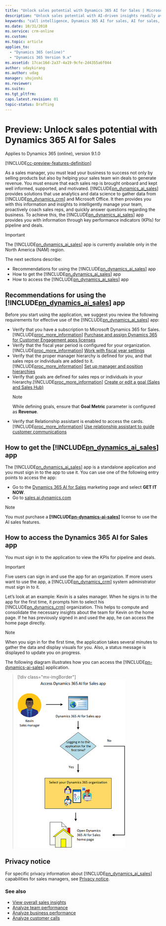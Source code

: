 ```yaml
---
title: "Unlock sales potential with Dynamics 365 AI for Sales | MicrosoftDocs"
description: "Unlock sales potential with AI-driven insights readily available for Dynamics 365 for Sales"
keywords: "call intelligence, Dynamics 365 AI for sales, AI for sales, Sales AI"
ms.date: 10/31/2018
ms.service: crm-online
ms.custom: 
ms.topic: article
applies_to:
  - "Dynamics 365 (online)"
  - "Dynamics 365 Version 9.x"
ms.assetid: 17cac16d-2a37-4a19-9cfe-2d4355a6f044
author: udaykirang
ms.author: udag
manager: shujoshi
ms.reviewer: 
ms.suite: 
ms.tgt_pltfrm: 
caps.latest.revision: 01
topic-status: Drafting
---
```


# Preview: Unlock sales potential with Dynamics 365 AI for Sales

Applies to Dynamics 365 (online), version 9.1.0 <br>

[!INCLUDE[cc-preview-features-definition](../includes/cc-preview-features-definition.md)]

As a sales manager, you must lead your business to success not only by selling products but also by helping your sales team win deals to generate revenue. You must ensure that each sales rep is brought onboard and kept well informed, supported, and motivated. [!INCLUDE[pn_dynamics_ai_sales](../includes/pn-dynamics-ai-sales.md)] provides solutions that use analytics and data science to gather data from [!INCLUDE[pn_dynamics_crm](../includes/pn-dynamics-crm.md)] and Microsoft Office. It then provides you with this information and insights to intelligently manage your team, proactively coach sales reps, and quickly answer questions regarding the business. To achieve this, the [!INCLUDE[pn_dynamics_ai_sales](../includes/pn-dynamics-ai-sales.md)] app provides you with information through key performance indicators (KPIs) for pipeline and deals. 

> [!IMPORTANT]
> The [!INCLUDE[pn_dynamics_ai_sales](../includes/pn-dynamics-ai-sales.md)] app is currently available only in the North America (NAM) region.

The next sections describe:

- Recommendations for using the [!INCLUDE[pn_dynamics_ai_sales](../includes/pn-dynamics-ai-sales.md)] app
- How to get the [!INCLUDE[pn_dynamics_ai_sales](../includes/pn-dynamics-ai-sales.md)] app
- How to access the [!INCLUDE[pn_dynamics_ai_sales](../includes/pn-dynamics-ai-sales.md)] app

## Recommendations for using the [!INCLUDE[pn_dynamics_ai_sales](../includes/pn-dynamics-ai-sales.md)] app

Before you start using the application, we suggest you review the following requirements for effective use of the [!INCLUDE[pn_dynamics_ai_sales](../includes/pn-dynamics-ai-sales.md)] app:
-	Verify that you have a subscription to Microsoft Dynamics 365 for Sales. [!INCLUDE[proc_more_information](../includes/proc-more-information.md)] [Purchase and assign Dynamics 365 for Customer Engagement apps licenses](/dynamics365/customer-engagement/admin/purchase-assign-online-licenses) 
- Verify that the fiscal year period is configured for your organization. [!INCLUDE[proc_more_information](../includes/proc-more-information.md)] [Work with fiscal year settings](/dynamics365/customer-engagement/admin/work-fiscal-year-settings)
- Verify that the proper manager hierarchy is defined for you, and that sales reps or individuals are added to it. [!INCLUDE[proc_more_information](../includes/proc-more-information.md)] [Set up manager and position hierarchies](/dynamics365/customer-engagement/admin/hierarchy-security#set-up-manager-and-position-hierarchies)
- Verify that goals are defined for sales reps or individuals in your hierarchy.[!INCLUDE[proc_more_information](../includes/proc-more-information.md)] [Create or edit a goal (Sales and Sales Hub)](/dynamics365/customer-engagement/sales-enterprise/create-edit-goal-sales)
    >[!NOTE]
    >While defining goals, ensure that **Goal Metric** parameter is configured as **Revenue**. 
- Verify that Relationship assistant is enabled to access the cards. [!INCLUDE[proc_more_information](../includes/proc-more-information.md)] [Use relationship assistant to guide customer communications](/dynamics365/customer-engagement/sales-enterprise/relationship-assistant)

## How to get the [!INCLUDE[pn_dynamics_ai_sales](../includes/pn-dynamics-ai-sales.md)] app

The [!INCLUDE[pn_dynamics_ai_sales](../includes/pn-dynamics-ai-sales.md)] app is a standalone application and you must sign in to the app to use it. You can use one of the following entry points to access the app:

- Go to the [Dynamics 365 AI for Sales](https://aka.ms/salesai) marketing page and select **GET IT NOW**.
- Go to [sales.ai.dynamics.com](https://sales.ai.dynamics.com/)

> [!NOTE]
> You must purchase a **[!INCLUDE[pn-dynamics-ai-sales](../includes/pn-dynamics-ai-sales.md)]** license to use the AI sales features. 
 
## How to access the Dynamics 365 AI for Sales app

You must sign in to the application to view the KPIs for pipeline and deals. 

> [!IMPORTANT]
> Five users can sign in and use the app for an organization. If more users want to use the app, a [!INCLUDE[pn_dynamics_crm](../includes/pn-dynamics-crm.md)] system administrator must sign in to it.

Let’s look at an example: Kevin is a sales manager. When he signs in to the app for the first time, it prompts him to select his [!INCLUDE[pn_dynamics_crm](../includes/pn-dynamics-crm.md)] organization. This helps to compute and consolidate the necessary insights about the team for Kevin on the home page. If he has previously signed in and used the app, he can access the home page directly. 

> [!NOTE]
> When you sign in for the first time, the application takes several minutes to gather the data and display visuals for you. Also, a status message is displayed to update you on progress.

The following diagram illustrates how you can access the [!INCLUDE[pn-dynamics-ai-sales](../includes/pn-dynamics-ai-sales.md)] application.

> [!div class="mx-imgBorder"]
> ![How to access the Dynamics 365 AI for Sales application](media/d365-ai-app-access.png "How to access the Dynamics 365 AI for Sales application")

## Privacy notice  

For specific privacy information about [!INCLUDE[pn_dynamics_ai_sales](../includes/pn-dynamics-ai-sales.md)] capabilities for sales managers, see [Privacy notice](privacy-notice-manager.md).

### See also

- [View overall sales insights](../sales/d365-ai-overview.md)
- [Analyze team performance](../sales/d365-ai-team-performance.md)
- [Analyze business performance](../sales/d365-ai-business-performance.md)
- [Analyze customer calls](../sales/call-intelligence.md)

